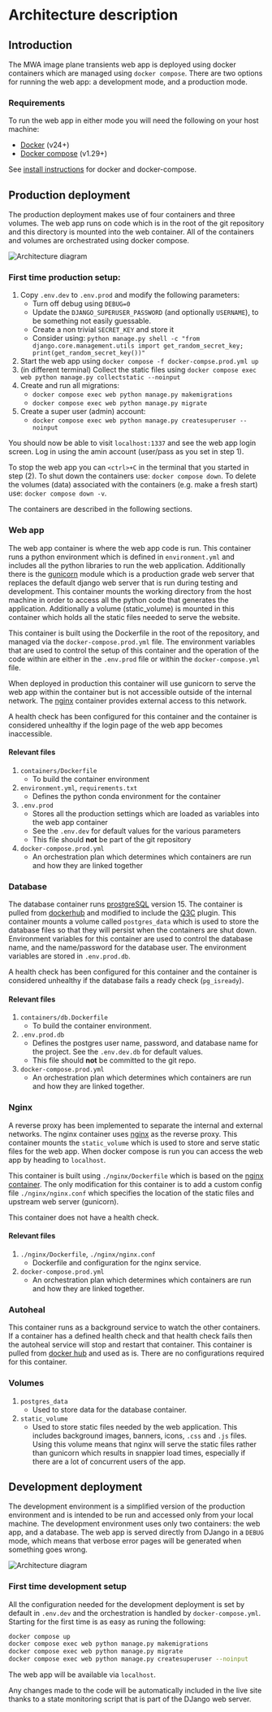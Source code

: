 # Architecture description

## Introduction

The MWA image plane transients web app is deployed using docker containers which are managed using `docker compose`.
There are two options for running the web app: a development mode, and a production mode.

### Requirements

To run the web app in either mode you will need the following on your
host machine:

- [Docker](https://docs.docker.com/get-docker/) (v24+)
- [Docker compose](https://docs.docker.com/compose/) (v1.29+)

See [install instructions](https://docs.docker.com/compose/install/)
for docker and docker-compose.

## Production deployment

The production deployment makes use of four containers and three volumes.
The web app runs on code which is in the root of the git repository and this directory is mounted into the web container.
All of the containers and volumes are orchestrated using docker compose.

![Architecture diagram](figures/Architecture_prod.png)

### First time production setup:

1. Copy `.env.dev` to `.env.prod` and modify the following
   parameters:
   - Turn off debug using `DEBUG=0`
   - Update the `DJANGO_SUPERUSER_PASSWORD` (and optionally
     `USERNAME`), to be something not easily guessable.
   - Create a non trivial `SECRET_KEY` and store it
   - Consider using:
     `python manage.py shell -c "from django.core.management.utils import get_random_secret_key; print(get_random_secret_key())"`
2. Start the web app using
   `docker compose -f docker-compse.prod.yml up`
3. (in different terminal) Collect the static files using
   `docker compose exec web python manage.py collectstatic --noinput`
4. Create and run all migrations:
   - `docker compose exec web python manage.py makemigrations`
   - `docker compose exec web python manage.py migrate`
5. Create a super user (admin) account:
   - `docker compose exec web python manage.py createsuperuser --noinput`

You should now be able to visit `localhost:1337` and see the web app login screen.
Log in using the amin account (user/pass as you set in step 1).

To stop the web app you can `<ctrl>+C` in the terminal that you started in step (2).
To shut down the containers use: `docker compose down`.
To delete the volumes (data) associated with the containers (e.g. make a fresh start) use: `docker compose down -v`.

The containers are described in the following sections.

### Web app

The web app container is where the web app code is run.
This container runs a python environment which is defined in `environment.yml` and includes all the python libraries to run the web application.
Additionally there is the [gunicorn](https://gunicorn.org/) module which is a production grade web server that replaces the default django web server that is run during testing and development.
This container mounts the working directory from the host machine in order to access all the python code that generates the application.
Additionally a volume (static_volume) is mounted in this container which holds all the static files needed to serve the website.

This container is built using the Dockerfile in the root of the repository, and managed via the `docker-compose.prod.yml` file.
The environment variables that are used to control the setup of this container and the operation of the code within are either in the `.env.prod` file or within the `docker-compose.yml` file.

When deployed in production this container will use gunicorn to serve the web app within the container but is not accessible outside of the internal network.
The [nginx](##nginx) container provides external access to this network.

A health check has been configured for this container and the container is considered unhealthy if the login page of the web app becomes inaccessible.

#### Relevant files

1. `containers/Dockerfile`
   - To build the container environment
2. `environment.yml`, `requirements.txt`
   - Defines the python conda environment for the container
3. `.env.prod`
   - Stores all the production settings which are loaded as variables into the web app container
   - See the `.env.dev` for default values for the various parameters
   - This file should **not** be part of the git repository
4. `docker-compose.prod.yml`
   - An orchestration plan which determines which containers are run and how they are linked together

### Database

The database container runs [prostgreSQL](https://www.postgresql.org/) version 15.
The container is pulled from [dockerhub](https://hub.docker.com/_/postgres) and modified to include the [Q3C](https://github.com/segasai/q3c) plugin.
This container mounts a volume called `postgres_data` which is used to store the database files so that they will persist when the containers are shut down.
Environment variables for this container are used to control the database name, and the name/password for the database user.
The environment variables are stored in `.env.prod.db`.

A health check has been configured for this container and the container
is considered unhealthy if the database fails a ready check
(`pg_isready`).

<a id="relevant-files-1"></a>

#### Relevant files

1. `containers/db.Dockerfile`
   - To build the container environment.
2. `.env.prod.db`
   - Defines the postgres user name, password, and database name for the project. See the `.env.dev.db` for default values.
   - This file should **not** be committed to the git repo.
3. `docker-compose.prod.yml`
   - An orchestration plan which determines which containers are run and how they are linked together.

### Nginx

A reverse proxy has been implemented to separate the internal and external networks.
The nginx container uses [nginx](https://www.nginx.com/) as the reverse proxy.
This container mounts the `static_volume` which is used to store and serve static files for the web app.
When docker compose is run you can access the web app by heading to `localhost`.

This container is built using `./nginx/Dockerfile` which is based on the [nginx container](https://hub.docker.com/_/nginx).
The only modification for this container is to add a custom config file `./nginx/nginx.conf` which specifies the location of the static files and upstream web server (gunicorn).

This container does not have a health check.

#### Relevant files

1. `./nginx/Dockerfile`, `./nginx/nginx.conf`
   - Dockerfile and configuration for the nginx service.
2. `docker-compose.prod.yml`
   - An orchestration plan which determines which containers are run and how they are linked together.

### Autoheal

This container runs as a background service to watch the other containers.
If a container has a defined health check and that health check fails then the autoheal service will stop and restart that container.
This container is pulled from [docker hub](https://hub.docker.com/r/willfarrell/autoheal) and used as is.
There are no configurations required for this container.

### Volumes

1. `postgres_data`
   - Used to store data for the database container.
2. `static_volume`
   - Used to store static files needed by the web application.
     This includes background images, banners, icons, `.css` and `.js` files.
     Using this volume means that nginx will serve the static files rather than gunicorn which results in snappier load times, especially if there are a lot of concurrent users of the app.

## Development deployment

The development environment is a simplified version of the production environment and is intended to be run and accessed only from your local machine.
The development environment uses only two containers: the web app, and a database.
The web app is served directly from DJango in a `DEBUG` mode, which means that verbose error pages will be generated when something goes wrong.

![Architecture diagram](figures/Architecture_dev.png)

### First time development setup

All the configuration needed for the development deployment is set by default in `.env.dev` and the orchestration is handled by `docker-compose.yml`. Starting for the first time is as easy as runing the following:

```bash
docker compose up
docker compose exec web python manage.py makemigrations
docker compose exec web python manage.py migrate
docker compose exec web python manage.py createsuperuser --noinput
```

The web app will be available via `localhost`.

Any changes made to the code will be automatically included in the live site thanks to a state monitoring script that is part of the DJango web server.
